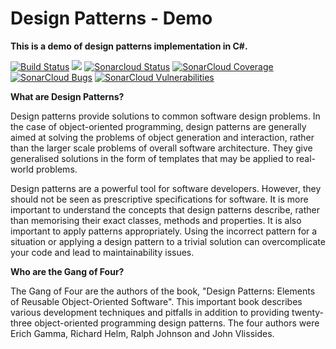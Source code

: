 # Design Patterns - Demo

<b>This is a demo of design patterns implementation in C#.</b>

 [![Build Status](https://img.shields.io/appveyor/ci/mickaelseban/designpatterns/master.svg)](https://ci.appveyor.com/project/mickaelseban/designpatterns)
 ![](https://img.shields.io/appveyor/tests/mickaelseban/designpatterns)
 [![Sonarcloud Status](https://sonarcloud.io/api/project_badges/measure?project=mickaelseban_DesignPatterns&metric=alert_status)](https://sonarcloud.io/dashboard?id=mickaelseban_DesignPatterns) 
 [![SonarCloud Coverage](https://sonarcloud.io/api/project_badges/measure?project=mickaelseban_DesignPatterns&metric=coverage)](https://sonarcloud.io/component_measures/metric/coverage/list?id=mickaelseban_DesignPatterns)
 [![SonarCloud Bugs](https://sonarcloud.io/api/project_badges/measure?project=mickaelseban_DesignPatterns&metric=bugs)](https://sonarcloud.io/component_measures/metric/reliability_rating/list?id=mickaelseban_DesignPatterns)
 [![SonarCloud Vulnerabilities](https://sonarcloud.io/api/project_badges/measure?project=mickaelseban_DesignPatterns&metric=vulnerabilities)](https://sonarcloud.io/component_measures/metric/security_rating/list?id=mickaelseban_DesignPatterns)


<b>What are Design Patterns?</b>

Design patterns provide solutions to common software design problems. In the case of object-oriented programming, design patterns are generally aimed at solving the problems of object generation and interaction, rather than the larger scale problems of overall software architecture. They give generalised solutions in the form of templates that may be applied to real-world problems.

Design patterns are a powerful tool for software developers. However, they should not be seen as prescriptive specifications for software. It is more important to understand the concepts that design patterns describe, rather than memorising their exact classes, methods and properties. It is also important to apply patterns appropriately. Using the incorrect pattern for a situation or applying a design pattern to a trivial solution can overcomplicate your code and lead to maintainability issues.

<b>Who are the Gang of Four?</b>

The Gang of Four are the authors of the book, "Design Patterns: Elements of Reusable Object-Oriented Software". This important book describes various development techniques and pitfalls in addition to providing twenty-three object-oriented programming design patterns. The four authors were Erich Gamma, Richard Helm, Ralph Johnson and John Vlissides.

